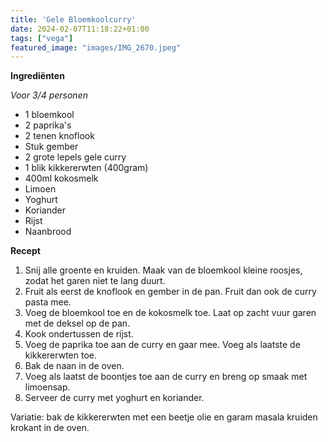 ```yaml
---
title: 'Gele Bloemkoolcurry'
date: 2024-02-07T11:18:22+01:00
tags: ["vega"]
featured_image: "images/IMG_2670.jpeg"
---
```


**Ingrediënten**

*Voor 3/4 personen*
- 1 bloemkool
- 2 paprika's
- 2 tenen knoflook
- Stuk gember
- 2 grote lepels gele curry
- 1 blik kikkererwten (400gram)
- 400ml kokosmelk
- Limoen
- Yoghurt
- Koriander
- Rijst
- Naanbrood

**Recept**
1. Snij alle groente en kruiden. Maak van de bloemkool kleine roosjes, zodat het garen niet te lang duurt.
2. Fruit als eerst de knoflook en gember in de pan. Fruit dan ook de curry pasta mee.
3. Voeg de bloemkool toe en de kokosmelk toe. Laat op zacht vuur garen met de deksel op de pan.
4. Kook ondertussen de rijst.
5. Voeg de paprika toe aan de curry en gaar mee. Voeg als laatste de kikkererwten toe.
6. Bak de naan in de oven.
7. Voeg als laatst de boontjes toe aan de curry en breng op smaak met limoensap.
8. Serveer de curry met yoghurt en koriander.

Variatie: bak de kikkererwten met een beetje olie en garam masala kruiden krokant in de oven.